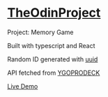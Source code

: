 # [TheOdinProject](https://www.theodinproject.com/)

Project: Memory Game

Built with typescript and React

Random ID generated with [uuid](https://www.npmjs.com/package/uuid)

API fetched from [YGOPRODECK](https://ygoprodeck.com/)

[Live Demo](https://alberinea.github.io/memory-game/)
